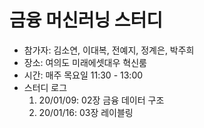 # 금융 머신러닝 스터디

* 참가자: 김소연, 이대복, 전예지, 정계은, 박주희
* 장소: 여의도 미래에셋대우 혁신룸 
* 시간: 매주 목요일 11:30 - 13:00
* 스터디 로그
  1. 20/01/09: 02장 금융 데이터 구조
  2. 20/01/16: 03장 레이블링
